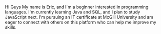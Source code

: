 Hi Guys 
My name is Eric, and I'm a beginner interested in programming languages. 
I'm currently learning Java and SQL, and I plan to study JavaScript next.
I'm pursuing an IT certificate at McGill University and am eager to connect with others on this platform who can help me improve my skills.

